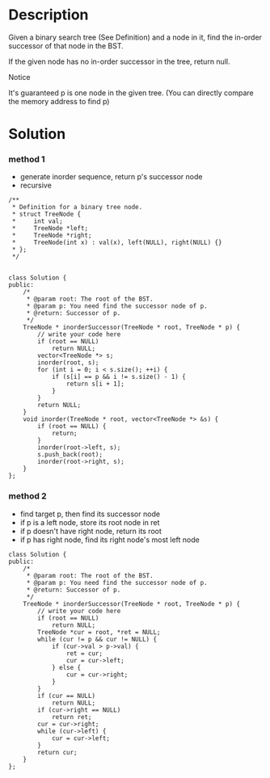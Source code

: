 # Description

Given a binary search tree (See Definition) and a node in it, find the in-order successor of that node in the BST.

If the given node has no in-order successor in the tree, return null.

 Notice

It's guaranteed p is one node in the given tree. (You can directly compare the memory address to find p)

# Solution

### method 1
- generate inorder sequence, return p's successor node
- recursive
```
/**
 * Definition for a binary tree node.
 * struct TreeNode {
 *     int val;
 *     TreeNode *left;
 *     TreeNode *right;
 *     TreeNode(int x) : val(x), left(NULL), right(NULL) {}
 * };
 */


class Solution {
public:
    /*
     * @param root: The root of the BST.
     * @param p: You need find the successor node of p.
     * @return: Successor of p.
     */
    TreeNode * inorderSuccessor(TreeNode * root, TreeNode * p) {
        // write your code here
        if (root == NULL)
            return NULL;
        vector<TreeNode *> s;
        inorder(root, s);
        for (int i = 0; i < s.size(); ++i) {
            if (s[i] == p && i != s.size() - 1) {
                return s[i + 1];
            }
        }
        return NULL;
    }
    void inorder(TreeNode * root, vector<TreeNode *> &s) {
        if (root == NULL) {
            return;
        }
        inorder(root->left, s);
        s.push_back(root);
        inorder(root->right, s);
    }
};
```

### method 2
- find target p, then find its successor node
- if p is a left node, store its root node in ret
- if p doesn't have right node, return its root
- if p has right node, find its right node's most left node
```
class Solution {
public:
    /*
     * @param root: The root of the BST.
     * @param p: You need find the successor node of p.
     * @return: Successor of p.
     */
    TreeNode * inorderSuccessor(TreeNode * root, TreeNode * p) {
        // write your code here
        if (root == NULL)
            return NULL;
        TreeNode *cur = root, *ret = NULL;
        while (cur != p && cur != NULL) {
            if (cur->val > p->val) {
                ret = cur;
                cur = cur->left;
            } else {
                cur = cur->right;
            }
        }
        if (cur == NULL)
            return NULL;
        if (cur->right == NULL)
            return ret;
        cur = cur->right;
        while (cur->left) {
            cur = cur->left;
        }
        return cur;
    }
};
```

